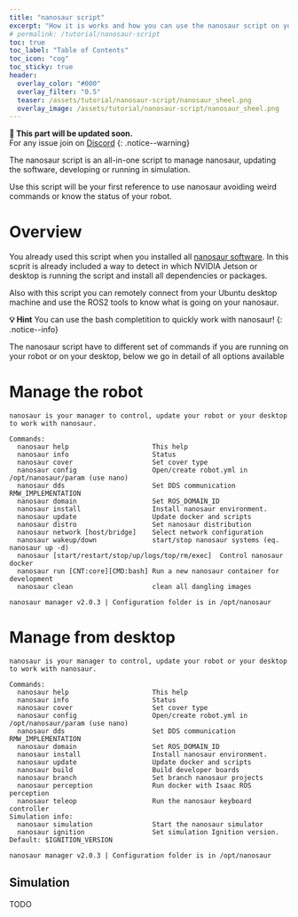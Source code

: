 ```yaml
---
title: "nanosaur script"
excerpt: "How it is works and how you can use the nanosaur script on your robot or on your desktop"
# permalink: /tutorial/nanosaur-script
toc: true
toc_label: "Table of Contents"
toc_icon: "cog"
toc_sticky: true
header:
  overlay_color: "#000"
  overlay_filter: "0.5"
  teaser: /assets/tutorial/nanosaur-script/nanosaur_sheel.png
  overlay_image: /assets/tutorial/nanosaur-script/nanosaur_sheel.png
---
```


**:construction: This part will be updated soon.**<br/>For any issue join on [Discord](https://discord.gg/NSrC52P5mw)
{: .notice--warning}

The nanosaur script is an all-in-one script to manage nanosaur, updating the software, developing or running in simulation.

Use this script will be your first reference to use nanosaur avoiding weird commands or know the status of your robot.

# Overview

You already used this script when you installed all [nanosaur software](/install). In this scprit is already included a way to detect in which NVIDIA Jetson or desktop is running the script and install all dependencies or packages.

Also with this script you can remotely connect from your Ubuntu desktop machine and use the ROS2 tools to know what is going on your nanosaur.

**:bulb: Hint** You can use the bash completition to quickly work with nanosaur!
{: .notice--info}

The nanosaur script have to different set of commands if you are running on your robot or on your desktop, below we go in detail of all options available

# Manage the robot

```
nanosaur is your manager to control, update your robot or your desktop to work with nanosaur.

Commands:
  nanosaur help                     This help
  nanosaur info                     Status
  nanosaur cover                    Set cover type
  nanosaur config                   Open/create robot.yml in /opt/nanosaur/param (use nano)
  nanosaur dds                      Set DDS communication RMW_IMPLEMENTATION
  nanosaur domain                   Set ROS_DOMAIN_ID
  nanosaur install                  Install nanosaur environment.
  nanosaur update                   Update docker and scripts
  nanosaur distro                   Set nanosaur distribution
  nanosaur network [host/bridge]    Select network configuration
  nanosaur wakeup/down              start/stop nanosaur systems (eq. nanosaur up -d)
  nanosaur [start/restart/stop/up/logs/top/rm/exec]  Control nanosaur docker
  nanosaur run [CNT:core][CMD:bash] Run a new nanosaur container for development
  nanosaur clean                    clean all dangling images

nanosaur manager v2.0.3 | Configuration folder is in /opt/nanosaur
```

# Manage from desktop

```
nanosaur is your manager to control, update your robot or your desktop to work with nanosaur.

Commands:
  nanosaur help                     This help
  nanosaur info                     Status
  nanosaur cover                    Set cover type
  nanosaur config                   Open/create robot.yml in /opt/nanosaur/param (use nano)
  nanosaur dds                      Set DDS communication RMW_IMPLEMENTATION
  nanosaur domain                   Set ROS_DOMAIN_ID
  nanosaur install                  Install nanosaur environment.
  nanosaur update                   Update docker and scripts
  nanosaur build                    Build developer boards
  nanosaur branch                   Set branch nanosaur projects
  nanosaur perception               Run docker with Isaac ROS perception
  nanosaur teleop                   Run the nanosaur keyboard controller
Simulation info:
  nanosaur simulation               Start the nanosaur simulator
  nanosaur ignition                 Set simulation Ignition version. Default: $IGNITION_VERSION

nanosaur manager v2.0.3 | Configuration folder is in /opt/nanosaur
```

## Simulation

TODO